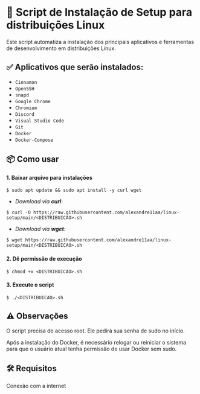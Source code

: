 # 🚀 Script de Instalação de Setup para distribuições Linux

Este script automatiza a instalação dos principais aplicativos e ferramentas de desenvolvimento em distribuições Linux.

## ✅ Aplicativos que serão instalados:

- `Cinnamon`
- `OpenSSH`
- `snapd`
- `Google Chrome`
- `Chromium`
- `Discord`
- `Visual Studio Code`
- `Git`
- `Docker`
- `Docker-Compose`

## 📦 Como usar

#### 1. Baixar arquivo para instalações

```
$ sudo apt update && sudo apt install -y curl wget
```

- *Download via **curl**:*

```
$ curl -O https://raw.githubusercontent.com/alexandre11aa/linux-setup/main/<DISTRIBUICAO>.sh
```

- *Download via **wget**:*

```
$ wget https://raw.githubusercontent.com/alexandre11aa/linux-setup/main/<DISTRIBUICAO>.sh
```

#### 2. Dê permissão de execução

```
$ chmod +x <DISTRIBUICAO>.sh
```

#### 3. Execute o script

```
$ ./<DISTRIBUICAO>.sh
```

## ⚠️ Observações

O script precisa de acesso root. Ele pedirá sua senha de sudo no início.

Após a instalação do Docker, é necessário relogar ou reiniciar o sistema para que o usuário atual tenha permissão de usar Docker sem sudo.

## 🛠️ Requisitos

Conexão com a internet